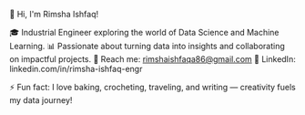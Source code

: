 👋 Hi, I'm Rimsha Ishfaq!

🎓 Industrial Engineer exploring the world of Data Science and Machine Learning.
📊 Passionate about turning data into insights and collaborating on impactful projects.
📧 Reach me: rimshaishfaqa86@gmail.com
💼 LinkedIn: linkedin.com/in/rimsha-ishfaq-engr

⚡ Fun fact: I love baking, crocheting, traveling, and writing — creativity fuels my data journey!
